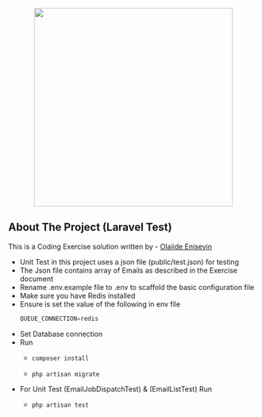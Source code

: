 <p align="center"><a href="https://laravel.com" target="_blank"><img src="https://raw.githubusercontent.com/laravel/art/master/logo-lockup/5%20SVG/2%20CMYK/1%20Full%20Color/laravel-logolockup-cmyk-red.svg" width="400"></a></p>



## About The Project (Laravel Test)

This is a Coding Exercise solution written by - [Olajide Eniseyin](https://www.linkedin.com/in/eniseyin-olabode/)

- Unit Test in this project uses a json file (public/test.json) for testing
- The Json file contains array of Emails as described in the Exercise document
- Rename .env.example file to .env to scaffold the basic configuration file 
- Make sure you have Redis installed
- Ensure is set the value of the following in env file
  ```javascript 
  QUEUE_CONNECTION=redis
  ```
- Set Database connection
- Run 
  - ```bash
    composer install
    ```
  - ```bash
    php artisan migrate
  
- For Unit Test (EmailJobDispatchTest) & (EmailListTest) Run
  - ```bash
    php artisan test
    ```
  

